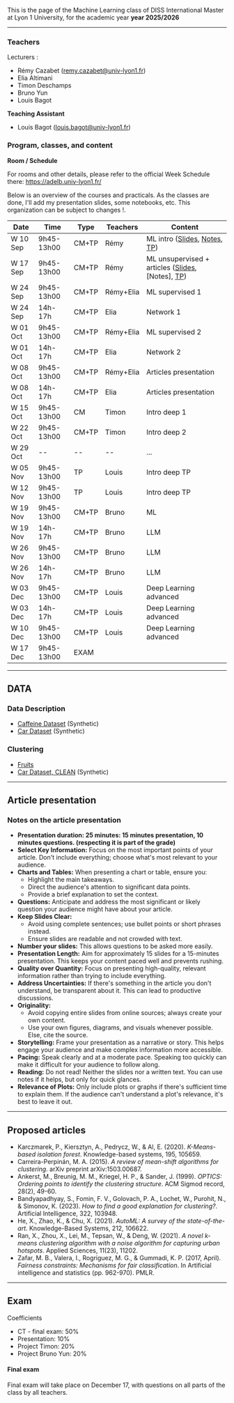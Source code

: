 
This is the page of the Machine Learning class of DISS International Master at Lyon 1 University, for the academic year **year 2025/2026**

-----

### Teachers
Lecturers : 
* Rémy Cazabet (remy.cazabet@univ-lyon1.fr)
* Elia Altimani
* Timon Deschamps
* Bruno Yun
* Louis Bagot

**Teaching Assistant**
* Louis Bagot (louis.bagot@univ-lyon1.fr)

### Program, classes, and content

**Room / Schedule** 

For rooms and other details, please refer to the official Week Schedule there: https://adelb.univ-lyon1.fr/

Below is an overview of the courses and practicals.
As the classes are done, I'll add my presentation slides, some notebooks, etc.
This organization can be subject to changes !.


| Date | Time       | Type        | Teachers | Content |
|-----------|-------------|-------------|------------|------------|
| W 10 Sep   | 9h45-13h00     | CM+TP          | Rémy       | ML intro ([Slides](https://cazabetremy.fr/Teaching/DISS/2025/Data%20-%20Introduction.pdf), [Notes](https://cazabetremy.fr/Teaching/data_class/LectureNotes/DataDescription.pdf), [TP](https://cazabetremy.fr/Teaching/data_class/2025/TP/TP_DataDescription.pdf))|
| W 17 Sep   | 9h45-13h00     | CM+TP          | Rémy       | ML unsupervised + articles ([Slides](https://cazabetremy.fr/Teaching/data_class/2025/slides/Clustering.pdf), [Notes], [TP](https://cazabetremy.fr/Teaching/data_class/2025/TP/TP_CLustering.pdf))|
| W 24 Sep   | 9h45-13h00     | CM+TP          | Rémy+Elia       | ML supervised 1 |
| W 24 Sep   | 14h-17h     | CM+TP          | Elia       | Network 1 |
| W 01 Oct   | 9h45-13h00     | CM+TP          | Rémy+Elia       | ML supervised 2 |
| W 01 Oct   | 14h-17h      | CM+TP          | Elia       | Network 2 |
| W 08 Oct   | 9h45-13h00     | CM+TP          | Rémy+Elia       | Articles presentation |
| W 08 Oct   | 14h-17h      | CM+TP          | Elia       | Articles presentation |
| W 15 Oct   | 9h45-13h00     | CM          | Timon       | Intro deep 1 |
| W 22 Oct   | 9h45-13h00     | CM+TP          | Timon       | Intro deep 2  |
| W 29 Oct   | --     | --         | --      | ... |
| W 05 Nov   | 9h45-13h00     | TP          | Louis       | Intro deep TP |
| W 12 Nov   | 9h45-13h00     | TP          | Louis       | Intro deep TP |
| W 19 Nov   | 9h45-13h00     | CM+TP          | Bruno       | ML |
| W 19 Nov   | 14h-17h      | CM+TP          | Bruno       | LLM |
| W 26 Nov   | 9h45-13h00     | CM+TP          | Bruno       | LLM |
| W 26 Nov   | 14h-17h     | CM+TP          | Bruno       | LLM |
| W 03 Dec   | 9h45-13h00     | CM+TP          | Louis       | Deep Learning advanced |
| W 03 Dec   | 14h-17h     | CM+TP          | Louis       | Deep Learning advanced |
| W 10 Dec   | 9h45-13h00     | CM+TP          | Louis       | Deep Learning advanced |
| W 17 Dec   | 9h45-13h00     | EXAM          |        |  |

-----
## DATA

### Data Description
* [Caffeine Dataset](https://cazabetremy.fr/Teaching/data_class/Datasets/coffee_effects.csv) (Synthetic)
* [Car Dataset](https://cazabetremy.fr/Teaching/data_class/Datasets/cars_synthetic.csv) (Synthetic)

### Clustering

* [Fruits](https://cazabetremy.fr/Teaching/data_class/Datasets/fruits_all.zip)
* [Car Dataset, CLEAN](https://cazabetremy.fr/Teaching/data_class/Datasets/cars_synth_clean.csv) (Synthetic)

-----

## Article presentation

### Notes on the article presentation

- **Presentation duration: 25 minutes: 15 minutes presentation, 10 minutes questions. (respecting it is part of the grade)**
- **Select Key Information:** Focus on the most important points of your article. Don't include everything; choose what's most relevant to your audience.
- **Charts and Tables:** When presenting a chart or table, ensure you:
  - Highlight the main takeaways.
  - Direct the audience's attention to significant data points.
  - Provide a brief explanation to set the context.
- **Questions:** Anticipate and address the most significant or likely question your audience might have about your article.
- **Keep Slides Clear:**  
  - Avoid using complete sentences; use bullet points or short phrases instead.  
  - Ensure slides are readable and not crowded with text.
- **Number your slides:** This allows questions to be asked more easily.
- **Presentation Length:** Aim for approximately 15 slides for a 15-minutes presentation. This keeps your content paced well and prevents rushing.
- **Quality over Quantity:** Focus on presenting high-quality, relevant information rather than trying to include everything.
- **Address Uncertainties:** If there's something in the article you don't understand, be transparent about it. This can lead to productive discussions.
- **Originality:**  
  - Avoid copying entire slides from online sources; always create your own content.  
  - Use your own figures, diagrams, and visuals whenever possible. Else, cite the source.
- **Storytelling:** Frame your presentation as a narrative or story. This helps engage your audience and make complex information more accessible.
- **Pacing:** Speak clearly and at a moderate pace. Speaking too quickly can make it difficult for your audience to follow along.
- **Reading:** Do not read! Neither the slides nor a written text. You can use notes if it helps, but only for quick glances.
- **Relevance of Plots:** Only include plots or graphs if there's sufficient time to explain them. If the audience can't understand a plot's relevance, it's best to leave it out.

---

## Proposed articles

- Karczmarek, P., Kiersztyn, A., Pedrycz, W., & Al, E. (2020). *K-Means-based isolation forest*. Knowledge-based systems, 195, 105659.
- Carreira-Perpinán, M. A. (2015). *A review of mean-shift algorithms for clustering*. arXiv preprint arXiv:1503.00687.
- Ankerst, M., Breunig, M. M., Kriegel, H. P., & Sander, J. (1999). *OPTICS: Ordering points to identify the clustering structure*. ACM Sigmod record, 28(2), 49-60.
- Bandyapadhyay, S., Fomin, F. V., Golovach, P. A., Lochet, W., Purohit, N., & Simonov, K. (2023). *How to find a good explanation for clustering?*. Artificial Intelligence, 322, 103948.
- He, X., Zhao, K., & Chu, X. (2021). *AutoML: A survey of the state-of-the-art*. Knowledge-Based Systems, 212, 106622.
- Ran, X., Zhou, X., Lei, M., Tepsan, W., & Deng, W. (2021). *A novel k-means clustering algorithm with a noise algorithm for capturing urban hotspots*. Applied Sciences, 11(23), 11202.
- Zafar, M. B., Valera, I., Rogriguez, M. G., & Gummadi, K. P. (2017, April). *Fairness constraints: Mechanisms for fair classification*. In Artificial intelligence and statistics (pp. 962-970). PMLR.


-----
## Exam

Coefficients
* CT - final exam: 50%
* Presentation: 10%
* Project Timon: 20%
* Project Bruno Yun: 20%

#### Final exam
Final exam will take place on December 17, with questions on all parts of the class by all teachers.
